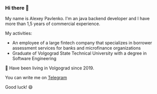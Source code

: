 ### Hi there 👋
My name is Alexey Pavlenko. I'm an java backend developer and I have more than 1,5 years of commercial experience.

My activities:

* An employee of a large fintech company that specializes in borrower assessment services for banks and microfinance organizations
* Graduate of Volgograd State Technical University with a degree in Software Engineering

🔭 Have been living in Volgograd since 2019.

You can write me on [Telegram](https://t.me/linkroot1)

Good luck! 😄
